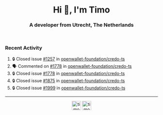 <h1 align="center">Hi 👋, I'm Timo</h1>
<h3 align="center">A developer from Utrecht, The Netherlands</h3>
<br/>
<!-- https://github.com/rahuldkjain/github-profile-readme-generator --!>

<!--  <p align="left"><img src="https://github-readme-stats.vercel.app/api?username=timoglastra&show_icons=true&count_private=true&" alt="timoglastra" /></p> --!>

<!--
Github language stats
<p align="left"><img src="https://github-readme-stats.vercel.app/api/top-langs/?username=timoglastra&layout=compact" alt="timoglastra" /><p>
-->

<!-- Codestats language stats -->
<!-- <p align="left"><img src="https://codestats-readme.vercel.app/api/top-langs/?username=timoglastra&layout=compact&language_count=12" alt="timoglastra" /><p>    --!>
  
<h3>Recent Activity</h3>

<!--START_SECTION:activity-->
1. 🔒 Closed issue [#1257](https://github.com/openwallet-foundation/credo-ts/issues/1257) in [openwallet-foundation/credo-ts](https://github.com/openwallet-foundation/credo-ts)
2. 🗣 Commented on [#1778](https://github.com/openwallet-foundation/credo-ts/issues/1778#issuecomment-2855949557) in [openwallet-foundation/credo-ts](https://github.com/openwallet-foundation/credo-ts)
3. 🔒 Closed issue [#1778](https://github.com/openwallet-foundation/credo-ts/issues/1778) in [openwallet-foundation/credo-ts](https://github.com/openwallet-foundation/credo-ts)
4. 🔒 Closed issue [#1875](https://github.com/openwallet-foundation/credo-ts/issues/1875) in [openwallet-foundation/credo-ts](https://github.com/openwallet-foundation/credo-ts)
5. 🔒 Closed issue [#1999](https://github.com/openwallet-foundation/credo-ts/issues/1999) in [openwallet-foundation/credo-ts](https://github.com/openwallet-foundation/credo-ts)
<!--END_SECTION:activity-->

---

<p align="center">
<a href="https://twitter.com/timoglastra" target="blank"><img align="center" src="https://cdn.jsdelivr.net/npm/simple-icons@3.0.1/icons/twitter.svg" alt="timoglastra" height="30" width="30" /></a>
<a href="https://linkedin.com/in/timoglastra" target="blank"><img align="center" src="https://cdn.jsdelivr.net/npm/simple-icons@3.0.1/icons/linkedin.svg" alt="timoglastra" height="30" width="30" /></a>
</p>



